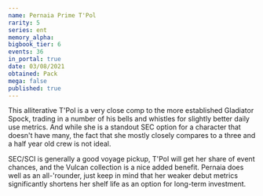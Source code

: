 ```yaml
---
name: Pernaia Prime T'Pol
rarity: 5
series: ent
memory_alpha:
bigbook_tier: 6
events: 36
in_portal: true
date: 03/08/2021
obtained: Pack
mega: false
published: true
---
```


This alliterative T'Pol is a very close comp to the more established Gladiator Spock, trading in a number of his bells and whistles for slightly better daily use metrics. And while she is a standout SEC option for a character that doesn't have many, the fact that she mostly closely compares to a three and a half year old crew is not ideal.

SEC/SCI is generally a good voyage pickup, T'Pol will get her share of event chances, and the Vulcan collection is a nice added benefit. Pernaia does well as an all-'rounder, just keep in mind that her weaker debut metrics significantly shortens her shelf life as an option for long-term investment.
